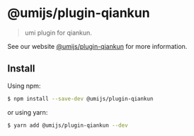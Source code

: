 # @umijs/plugin-qiankun

> umi plugin for qiankun.

See our website [@umijs/plugin-qiankun](https://next.umijs.org/plugins/plugin-qiankun) for more information.

## Install

Using npm:

```bash
$ npm install --save-dev @umijs/plugin-qiankun
```

or using yarn:

```bash
$ yarn add @umijs/plugin-qiankun --dev
```
